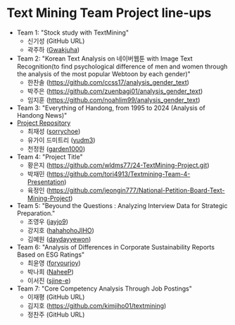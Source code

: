 # Text Mining Team Project line-ups

- Team 1: "Stock study with TextMining"
    - 신기성 (GitHub URL)
    - 곽주하 ([Gwakjuha](https://github.com/Gwakjuha))
- Team 2: "Korean Text Analysis on 네이버웹툰 with Image Text Recognition(to find psychological difference of men and women through the analysis of the most popular Webtoon by each gender)"
    - 한찬솔 (https://github.com/ccss17/analysis_gender_text)
    - 박주은 (https://github.com/zuenbagi01/analysis_gender_text)
    - 임지훈 (https://github.com/noahlim99/analysis_gender_text)
- Team 3: "Everything of Handong, from 1995 to 2024 (Analysis of Handong News)"
- [Project Repository](https://github.com/TMT2/Everything-of-Handong)
    - 최재성 ([sorrychoe](https://github.com/sorrychoe/Everything-of-Handong))
    - 유가이 드미트리 ([yudm3](https://github.com/yudm3/HandongNewsAnalysis))
    - 천정원 ([garden1000](https://github.com/garden1000/TEXT_MINING_PROJECT))
- Team 4: "Project Title"
    - 황은지 (https://github.com/wldms77/24-TextMining-Project.git)
    - 박재민 (https://github.com/tori4913/Textmining-Team-4-Presentation)
    - 육정인 (https://github.com/jeongin777/National-Petition-Board-Text-Mining-Project)
- Team 5: "Beyound the Questions : Analyzing Interview Data for Strategic Preparation."
    - 조영우 ([jayjo9](https://github.com/jayjo9/text_mining_team_proj))
    - 강지호 ([hahahohoJIHO](https://github.com/hahahohoJIHO/24-2TextMiningProject))
    - 김예원 ([daydayyewon](https://github.com/daydayyewon/Team_Mining_Project))
- Team 6: "Analysis of Differences in Corporate Sustainability Reports Based on ESG Ratings"
    - 최윤영 ([foryourjoy](https://github.com/foryourjoy/TextMining-team6))
    - 박나희 ([NaheeP](https://github.com/NaheeP/TextMining-team6))
    - 이서진 ([sjine-e](https://github.com/sjine-e/TextMining-team6))
- Team 7: "Core Competency Analysis Through Job Postings"
    - 이재평 (GitHub URL)
    - 김지호 (https://github.com/kimjiho01/textmining)
    - 정찬주 (GitHub URL)
